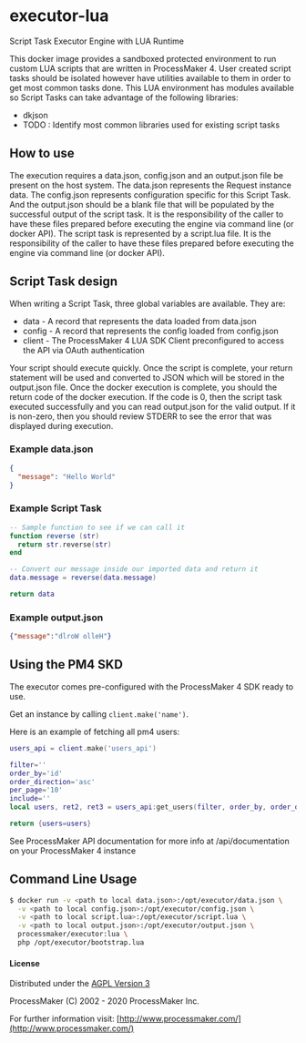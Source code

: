 # executor-lua
Script Task Executor Engine with LUA Runtime

This docker image provides a sandboxed protected environment to run custom LUA scripts that are written in ProcessMaker 4.
User created script tasks should be isolated however have utilities available to them in order to get most common tasks done. This 
LUA environment has modules available  so Script Tasks can take advantage of the following libraries:

- dkjson
- TODO : Identify most common libraries used for existing script tasks

## How to use
The execution requires a data.json, config.json and an output.json file be present on the host system. The data.json represents the 
Request instance data.  The config.json represents configuration specific for this Script Task. And the output.json should be a blank 
file that will be populated by the successful output of the script task. It is the responsibility of the caller to have these files 
prepared before executing the engine via command line (or docker API). The script task is represented by a script.lua file.
It is the responsibility of the caller to have these files prepared before executing the engine via command line (or docker API).

## Script Task design
When writing a Script Task, three global variables are available.  They are:

- data - A record that represents the data loaded from data.json
- config - A record that represents the config loaded from config.json
- client - The ProcessMaker 4 LUA SDK Client preconfigured to access the API via OAuth authentication

Your script should execute quickly. Once the script is complete, your return statement will be used and converted to JSON which
will be stored in the output.json file.  Once the docker execution is complete, you should the return code of the docker execution. 
If the code is 0, then the script task executed successfully and you can read output.json for the valid output.  If it is non-zero,
then you should review STDERR to see the error that was displayed during execution.

### Example data.json
```json
{
  "message": "Hello World"
}
```

### Example Script Task
```lua
-- Sample function to see if we can call it
function reverse (str)
  return str.reverse(str)
end

-- Convert our message inside our imported data and return it
data.message = reverse(data.message)

return data
```

### Example output.json
```json
{"message":"dlroW olleH"}
```

## Using the PM4 SKD

The executor comes pre-configured with the ProcessMaker 4 SDK ready to use.

Get an instance by calling `client.make('name')`.

Here is an example of fetching all pm4 users:

```lua
users_api = client.make('users_api')

filter=''
order_by='id'
order_direction='asc'
per_page='10'
include=''
local users, ret2, ret3 = users_api:get_users(filter, order_by, order_direction, per_page, include)

return {users=users}
```

See ProcessMaker API documentation for more info at /api/documentation
on your ProcessMaker 4 instance

## Command Line Usage
```bash
$ docker run -v <path to local data.json>:/opt/executor/data.json \
  -v <path to local config.json>:/opt/executor/config.json \
  -v <path to local script.lua>:/opt/executor/script.lua \
  -v <path to local output.json>:/opt/executor/output.json \
  processmaker/executor:lua \
  php /opt/executor/bootstrap.lua
```

#### License

Distributed under the [AGPL Version 3](https://www.gnu.org/licenses/agpl-3.0.en.html)

ProcessMaker \(C\) 2002 - 2020 ProcessMaker Inc.

For further information visit: [http://www.processmaker.com/](http://www.processmaker.com/)